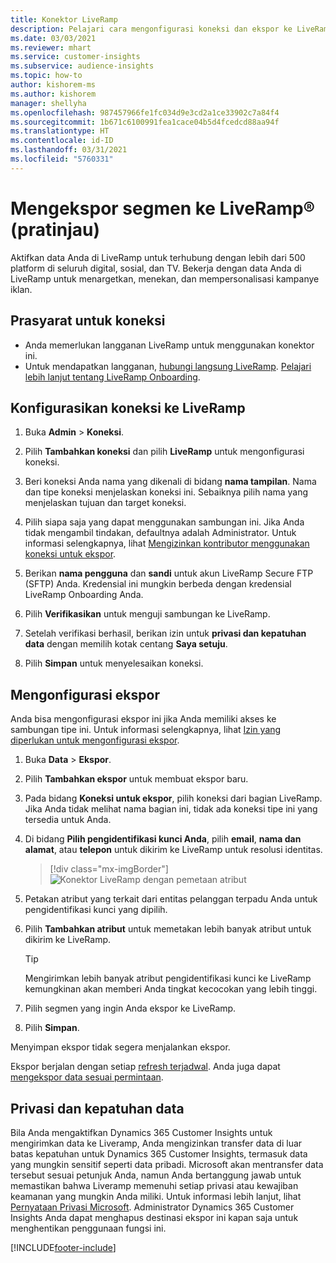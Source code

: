 ```yaml
---
title: Konektor LiveRamp
description: Pelajari cara mengonfigurasi koneksi dan ekspor ke LiveRamp.
ms.date: 03/03/2021
ms.reviewer: mhart
ms.service: customer-insights
ms.subservice: audience-insights
ms.topic: how-to
author: kishorem-ms
ms.author: kishorem
manager: shellyha
ms.openlocfilehash: 987457966fe1fc034d9e3cd2a1ce33902c7a84f4
ms.sourcegitcommit: 1b671c6100991fea1cace04b5d4fcedcd88aa94f
ms.translationtype: HT
ms.contentlocale: id-ID
ms.lasthandoff: 03/31/2021
ms.locfileid: "5760331"
---
```

# <a name="export-segments-to-liverampreg-preview"></a>Mengekspor segmen ke LiveRamp&reg; (pratinjau)

Aktifkan data Anda di LiveRamp untuk terhubung dengan lebih dari 500 platform di seluruh digital, sosial, dan TV. Bekerja dengan data Anda di LiveRamp untuk menargetkan, menekan, dan mempersonalisasi kampanye iklan.

## <a name="prerequisites-for-a-connection"></a>Prasyarat untuk koneksi

- Anda memerlukan langganan LiveRamp untuk menggunakan konektor ini.
- Untuk mendapatkan langganan, [hubungi langsung LiveRamp](https://liveramp.com/contact/). [Pelajari lebih lanjut tentang LiveRamp Onboarding](https://liveramp.com/our-platform/data-onboarding/).

## <a name="set-up-connection-to-liveramp"></a>Konfigurasikan koneksi ke LiveRamp

1. Buka **Admin** > **Koneksi**.

1. Pilih **Tambahkan koneksi** dan pilih **LiveRamp** untuk mengonfigurasi koneksi.

1. Beri koneksi Anda nama yang dikenali di bidang **nama tampilan**. Nama dan tipe koneksi menjelaskan koneksi ini. Sebaiknya pilih nama yang menjelaskan tujuan dan target koneksi.

1. Pilih siapa saja yang dapat menggunakan sambungan ini. Jika Anda tidak mengambil tindakan, defaultnya adalah Administrator. Untuk informasi selengkapnya, lihat [Mengizinkan kontributor menggunakan koneksi untuk ekspor](connections.md#allow-contributors-to-use-a-connection-for-exports).

1. Berikan **nama pengguna** dan **sandi** untuk akun LiveRamp Secure FTP (SFTP) Anda.
Kredensial ini mungkin berbeda dengan kredensial LiveRamp Onboarding Anda.

1. Pilih **Verifikasikan** untuk menguji sambungan ke LiveRamp.

1. Setelah verifikasi berhasil, berikan izin untuk **privasi dan kepatuhan data** dengan memilih kotak centang **Saya setuju**.

1. Pilih **Simpan** untuk menyelesaikan koneksi.

## <a name="configure-an-export"></a>Mengonfigurasi ekspor

Anda bisa mengonfigurasi ekspor ini jika Anda memiliki akses ke sambungan tipe ini. Untuk informasi selengkapnya, lihat [Izin yang diperlukan untuk mengonfigurasi ekspor](export-destinations.md#set-up-a-new-export).

1. Buka **Data** > **Ekspor**.

1. Pilih **Tambahkan ekspor** untuk membuat ekspor baru.

1. Pada bidang **Koneksi untuk ekspor**, pilih koneksi dari bagian LiveRamp. Jika Anda tidak melihat nama bagian ini, tidak ada koneksi tipe ini yang tersedia untuk Anda.

1. Di bidang **Pilih pengidentifikasi kunci Anda**, pilih **email**,  **nama dan alamat**, atau **telepon** untuk dikirim ke LiveRamp untuk resolusi identitas.
   > [!div class="mx-imgBorder"]
   > ![Konektor LiveRamp dengan pemetaan atribut](media/export-liveramp-segments.png "Konektor LiveRamp dengan pemetaan atribut")

1. Petakan atribut yang terkait dari entitas pelanggan terpadu Anda untuk pengidentifikasi kunci yang dipilih.

1. Pilih **Tambahkan atribut** untuk memetakan lebih banyak atribut untuk dikirim ke LiveRamp.

   > [!TIP]
   > Mengirimkan lebih banyak atribut pengidentifikasi kunci ke LiveRamp kemungkinan akan memberi Anda tingkat kecocokan yang lebih tinggi.

1. Pilih segmen yang ingin Anda ekspor ke LiveRamp.

1. Pilih **Simpan**.

Menyimpan ekspor tidak segera menjalankan ekspor.

Ekspor berjalan dengan setiap [refresh terjadwal](system.md#schedule-tab). Anda juga dapat [mengekspor data sesuai permintaan](export-destinations.md#run-exports-on-demand). 


## <a name="data-privacy-and-compliance"></a>Privasi dan kepatuhan data

Bila Anda mengaktifkan Dynamics 365 Customer Insights untuk mengirimkan data ke Liveramp, Anda mengizinkan transfer data di luar batas kepatuhan untuk Dynamics 365 Customer Insights, termasuk data yang mungkin sensitif seperti data pribadi. Microsoft akan mentransfer data tersebut sesuai petunjuk Anda, namun Anda bertanggung jawab untuk memastikan bahwa Liveramp memenuhi setiap privasi atau kewajiban keamanan yang mungkin Anda miliki. Untuk informasi lebih lanjut, lihat [Pernyataan Privasi Microsoft](https://go.microsoft.com/fwlink/?linkid=396732).
Administrator Dynamics 365 Customer Insights Anda dapat menghapus destinasi ekspor ini kapan saja untuk menghentikan penggunaan fungsi ini.

[!INCLUDE[footer-include](../includes/footer-banner.md)]
